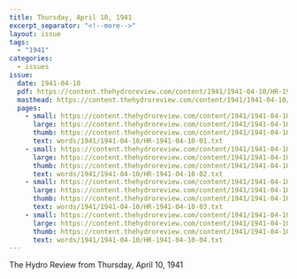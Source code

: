 ```yaml
---
title: Thursday, April 10, 1941
excerpt_separator: "<!--more-->"
layout: issue
tags:
  - "1941"
categories:
  - issues
issue:
  date: 1941-04-10
  pdf: https://content.thehydroreview.com/content/1941/1941-04-10/HR-1941-04-10.pdf
  masthead: https://content.thehydroreview.com/content/1941/1941-04-10/masthead/HR-1941-04-10.jpg
  pages:
    - small: https://content.thehydroreview.com/content/1941/1941-04-10/small/HR-1941-04-10-01.jpg
      large: https://content.thehydroreview.com/content/1941/1941-04-10/large/HR-1941-04-10-01.jpg
      thumb: https://content.thehydroreview.com/content/1941/1941-04-10/thumbnails/HR-1941-04-10-01.jpg
      text: words/1941/1941-04-10/HR-1941-04-10-01.txt
    - small: https://content.thehydroreview.com/content/1941/1941-04-10/small/HR-1941-04-10-02.jpg
      large: https://content.thehydroreview.com/content/1941/1941-04-10/large/HR-1941-04-10-02.jpg
      thumb: https://content.thehydroreview.com/content/1941/1941-04-10/thumbnails/HR-1941-04-10-02.jpg
      text: words/1941/1941-04-10/HR-1941-04-10-02.txt
    - small: https://content.thehydroreview.com/content/1941/1941-04-10/small/HR-1941-04-10-03.jpg
      large: https://content.thehydroreview.com/content/1941/1941-04-10/large/HR-1941-04-10-03.jpg
      thumb: https://content.thehydroreview.com/content/1941/1941-04-10/thumbnails/HR-1941-04-10-03.jpg
      text: words/1941/1941-04-10/HR-1941-04-10-03.txt
    - small: https://content.thehydroreview.com/content/1941/1941-04-10/small/HR-1941-04-10-04.jpg
      large: https://content.thehydroreview.com/content/1941/1941-04-10/large/HR-1941-04-10-04.jpg
      thumb: https://content.thehydroreview.com/content/1941/1941-04-10/thumbnails/HR-1941-04-10-04.jpg
      text: words/1941/1941-04-10/HR-1941-04-10-04.txt
---
```


The Hydro Review from Thursday, April 10, 1941

<!--more-->

